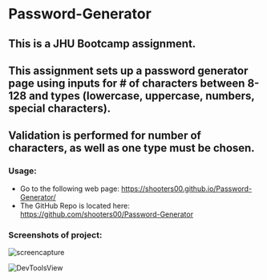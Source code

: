 # Password-Generator

## This is a JHU Bootcamp assignment.  
## This assignment sets up a password generator page using inputs for # of characters between 8-128 and types (lowercase, uppercase, numbers, special characters).
## Validation is performed for number of characters, as well as one type must be chosen.

### Usage:
* Go to the following web page: https://shooters00.github.io/Password-Generator/ 
* The GitHub Repo is located here: https://github.com/shooters00/Password-Generator 

### Screenshots of project:
![screencapture](https://user-images.githubusercontent.com/80861572/120932976-07b41a00-c6c6-11eb-86fa-8611e67c5fc7.png)

![DevToolsView](https://user-images.githubusercontent.com/80861572/120932980-0f73be80-c6c6-11eb-9cd2-eb63a91a9092.png)


